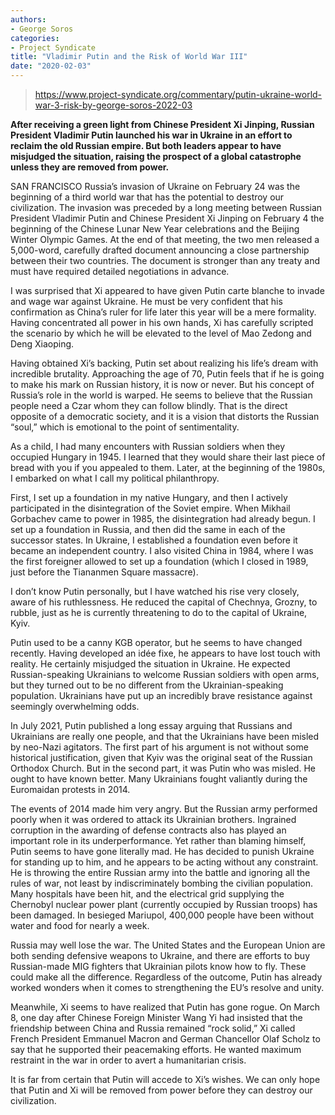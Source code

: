 ```yaml
---
authors:
- George Soros
categories:
- Project Syndicate
title: "Vladimir Putin and the Risk of World War III"
date: "2020-02-03"
---
```


> https://www.project-syndicate.org/commentary/putin-ukraine-world-war-3-risk-by-george-soros-2022-03

**After receiving a green light from Chinese President Xi Jinping, Russian President Vladimir Putin launched his war in Ukraine in an effort to reclaim the old Russian empire. But both leaders appear to have misjudged the situation, raising the prospect of a global catastrophe  unless they are removed from power.**

SAN FRANCISCO  Russia’s invasion of Ukraine on February 24 was the beginning of a third world war that has the potential to destroy our civilization. The invasion was preceded by a long meeting between Russian President Vladimir Putin and Chinese President Xi Jinping on February 4  the beginning of the Chinese Lunar New Year celebrations and the Beijing Winter Olympic Games. At the end of that meeting, the two men released a 5,000-word, carefully drafted document announcing a close partnership between their two countries. The document is stronger than any treaty and must have required detailed negotiations in advance.

I was surprised that Xi appeared to have given Putin carte blanche to invade and wage war against Ukraine. He must be very confident that his confirmation as China’s ruler for life later this year will be a mere formality. Having concentrated all power in his own hands, Xi has carefully scripted the scenario by which he will be elevated to the level of Mao Zedong and Deng Xiaoping.

Having obtained Xi’s backing, Putin set about realizing his life’s dream with incredible brutality. Approaching the age of 70, Putin feels that if he is going to make his mark on Russian history, it is now or never. But his concept of Russia’s role in the world is warped. He seems to believe that the Russian people need a Czar whom they can follow blindly. That is the direct opposite of a democratic society, and it is a vision that distorts the Russian “soul,” which is emotional to the point of sentimentality.

As a child, I had many encounters with Russian soldiers when they occupied Hungary in 1945. I learned that they would share their last piece of bread with you if you appealed to them. Later, at the beginning of the 1980s, I embarked on what I call my political philanthropy.

First, I set up a foundation in my native Hungary, and then I actively participated in the disintegration of the Soviet empire. When Mikhail Gorbachev came to power in 1985, the disintegration had already begun. I set up a foundation in Russia, and then did the same in each of the successor states. In Ukraine, I established a foundation even before it became an independent country. I also visited China in 1984, where I was the first foreigner allowed to set up a foundation (which I closed in 1989, just before the Tiananmen Square massacre).

I don’t know Putin personally, but I have watched his rise very closely, aware of his ruthlessness. He reduced the capital of Chechnya, Grozny, to rubble, just as he is currently threatening to do to the capital of Ukraine, Kyiv.

Putin used to be a canny KGB operator, but he seems to have changed recently. Having developed an idée fixe, he appears to have lost touch with reality. He certainly misjudged the situation in Ukraine. He expected Russian-speaking Ukrainians to welcome Russian soldiers with open arms, but they turned out to be no different from the Ukrainian-speaking population. Ukrainians have put up an incredibly brave resistance against seemingly overwhelming odds.

In July 2021, Putin published a long essay arguing that Russians and Ukrainians are really one people, and that the Ukrainians have been misled by neo-Nazi agitators. The first part of his argument is not without some historical justification, given that Kyiv was the original seat of the Russian Orthodox Church. But in the second part, it was Putin who was misled. He ought to have known better. Many Ukrainians fought valiantly during the Euromaidan protests in 2014.

The events of 2014 made him very angry. But the Russian army performed poorly when it was ordered to attack its Ukrainian brothers. Ingrained corruption in the awarding of defense contracts also has played an important role in its underperformance. Yet rather than blaming himself, Putin seems to have gone literally mad. He has decided to punish Ukraine for standing up to him, and he appears to be acting without any constraint. He is throwing the entire Russian army into the battle and ignoring all the rules of war, not least by indiscriminately bombing the civilian population. Many hospitals have been hit, and the electrical grid supplying the Chernobyl nuclear power plant (currently occupied by Russian troops) has been damaged. In besieged Mariupol, 400,000 people have been without water and food for nearly a week.

Russia may well lose the war. The United States and the European Union are both sending defensive weapons to Ukraine, and there are efforts to buy Russian-made MIG fighters that Ukrainian pilots know how to fly. These could make all the difference. Regardless of the outcome, Putin has already worked wonders when it comes to strengthening the EU’s resolve and unity.

Meanwhile, Xi seems to have realized that Putin has gone rogue. On March 8, one day after Chinese Foreign Minister Wang Yi had insisted that the friendship between China and Russia remained “rock solid,” Xi called French President Emmanuel Macron and German Chancellor Olaf Scholz to say that he supported their peacemaking efforts. He wanted maximum restraint in the war in order to avert a humanitarian crisis.

It is far from certain that Putin will accede to Xi’s wishes. We can only hope that Putin and Xi will be removed from power before they can destroy our civilization.
